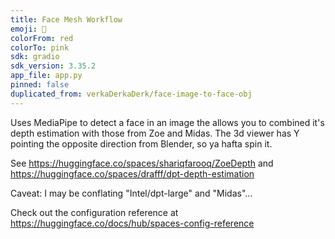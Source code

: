 ```yaml
---
title: Face Mesh Workflow
emoji: 🐢
colorFrom: red
colorTo: pink
sdk: gradio
sdk_version: 3.35.2
app_file: app.py
pinned: false
duplicated_from: verkaDerkaDerk/face-image-to-face-obj
---
```


Uses MediaPipe to detect a face in an image the allows you to combined it's depth estimation with those from Zoe and Midas.
The 3d viewer has Y pointing the opposite direction from Blender, so ya hafta spin it.

See https://huggingface.co/spaces/shariqfarooq/ZoeDepth and https://huggingface.co/spaces/drafff/dpt-depth-estimation

Caveat: I may be conflating "Intel/dpt-large" and "Midas"...

Check out the configuration reference at https://huggingface.co/docs/hub/spaces-config-reference
